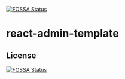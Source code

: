 [![FOSSA Status](https://app.fossa.com/api/projects/git%2Bgithub.com%2Fsorycc%2Freact-admin-template.svg?type=shield)](https://app.fossa.com/projects/git%2Bgithub.com%2Fsorycc%2Freact-admin-template?ref=badge_shield)

# react-admin-template

## License
[![FOSSA Status](https://app.fossa.com/api/projects/git%2Bgithub.com%2Fsorycc%2Freact-admin-template.svg?type=large)](https://app.fossa.com/projects/git%2Bgithub.com%2Fsorycc%2Freact-admin-template?ref=badge_large)